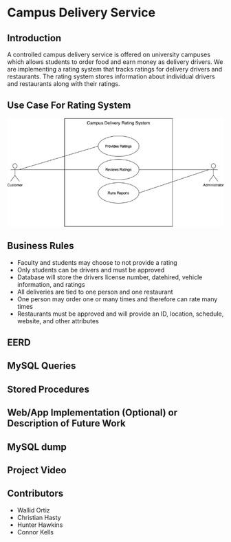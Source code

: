 # Campus Delivery Service

## Introduction
A controlled campus delivery service is offered on university campuses which allows students to order food and earn money as delivery drivers. We are implementing a rating system that tracks ratings for delivery drivers and restaurants. The rating system stores information about individual drivers and restaurants along with their ratings.

## Use Case For Rating System
![](Images/RatingSystemUseCase.png)

## Business Rules
* Faculty and students may choose to not provide a rating 
* Only students can be drivers and must be approved
* Database will store the drivers license number, datehired, vehicle information, and ratings
* All deliveries are tied to one person and one restaurant
* One person may order one or many times and therefore can rate many times
* Restaurants must be approved and will provide an ID, location, schedule, website, and other attributes

## EERD
## MySQL Queries
## Stored Procedures
## Web/App Implementation (Optional) or Description of Future Work
## MySQL dump
## Project Video

## Contributors
* Wallid Ortiz
* Christian Hasty
* Hunter Hawkins
* Connor Kells
